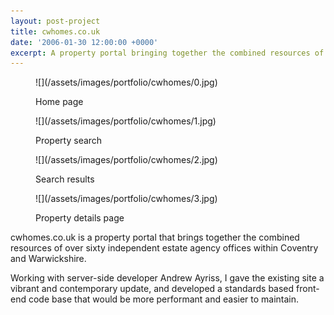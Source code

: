 ```yaml
---
layout: post-project
title: cwhomes.co.uk
date: '2006-01-30 12:00:00 +0000'
excerpt: A property portal bringing together the combined resources of over sixty independent estate agency offices within Coventry and Warwickshire.
---
```

<div class="slides">
    <figure>
        ![](/assets/images/portfolio/cwhomes/0.jpg)
        <figcaption>
            <p>Home page</p>
        </figcaption>
    </figure>
    <figure>
        ![](/assets/images/portfolio/cwhomes/1.jpg)
        <figcaption>
            <p>Property search</p>
        </figcaption>
    </figure>
    <figure>
        ![](/assets/images/portfolio/cwhomes/2.jpg)
        <figcaption>
            <p>Search results</p>
        </figcaption>
    </figure>
    <figure>
        ![](/assets/images/portfolio/cwhomes/3.jpg)
        <figcaption>
            <p>Property details page</p>
        </figcaption>
    </figure>
</div>

cwhomes.co.uk is a property portal that brings together the combined resources of over sixty independent estate agency offices within Coventry and Warwickshire.

Working with server-side developer Andrew Ayriss, I gave the existing site a vibrant and contemporary update, and developed a standards based front-end code base that would be more performant and easier to maintain.